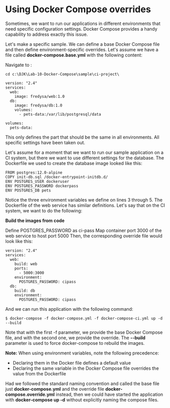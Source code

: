 # **Using Docker Compose overrides**

Sometimes, we want to run our applications in different environments that need specific configuration settings. Docker Compose provides a handy capability to address exactly this issue.

Let's make a specific sample. We can define a base Docker Compose file and then define environment-specific overrides. Let's assume we have a file called **docker-compose.base.yml** with the following content:

Navigate to : 
```
cd c:\DJK\Lab-10-Docker-Compose\sample\ci-project\
```
```
version: "2.4"
services:
  web:
    image: fredysa/web:1.0
  db:
    image: fredysa/db:1.0
    volumes:
      - pets-data:/var/lib/postgresql/data

volumes:
  pets-data:
```

This only defines the part that should be the same in all environments. All specific settings have been taken out.

Let's assume for a moment that we want to run our sample application on a CI system, but there we want to use different settings for the database. The Dockerfile we used to create the database image looked like this:

```
FROM postgres:12.0-alpine
COPY init-db.sql /docker-entrypoint-initdb.d/
ENV POSTGRES_USER dockeruser
ENV POSTGRES_PASSWORD dockerpass
ENV POSTGRES_DB pets
```

Notice the three environment variables we define on lines 3 through 5. The Dockerfile of the web service has similar definitions. Let's say that on the CI system, we want to do the following:

**Build the images from code**

Define POSTGRES_PASSWORD as ci-pass
Map container port 3000 of the web service to host port 5000
Then, the corresponding override file would look like this:

```
version: "2.4"
services:
  web:
    build: web
    ports:
      - 5000:3000
    environment:
      POSTGRES_PASSWORD: cipass
  db:
    build: db
    environment:
      POSTGRES_PASSWORD: cipass
```
And we can run this application with the following command:

```
$ docker-compose -f docker-compose.yml -f docker-compose-ci.yml up -d --build
```
Note that with the first -f parameter, we provide the base Docker Compose file, and with the second one, we provide the override. The 
**--build** parameter is used to force docker-compose to rebuild the images.

**Note:** When using environment variables, note the following precedence:
- Declaring them in the Docker file defines a default value
- Declaring the same variable in the Docker Compose file overrides the value from the Dockerfile

Had we followed the standard naming convention and called the base file just **docker-compose.yml** and the override file **docker-compose.override.yml** instead, then we could have started the application with **docker-compose up -d** without explicitly naming the compose files.